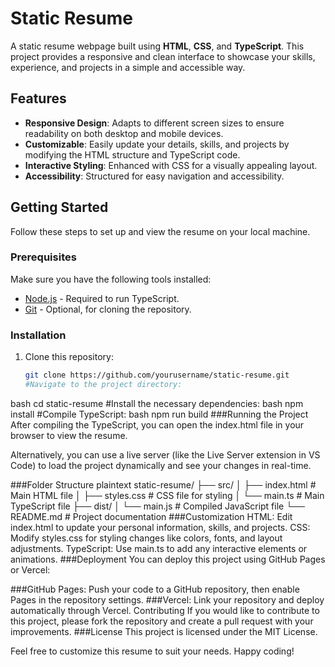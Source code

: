 # Static Resume

A static resume webpage built using **HTML**, **CSS**, and **TypeScript**. This project provides a responsive and clean interface to showcase your skills, experience, and projects in a simple and accessible way.

## Features

- **Responsive Design**: Adapts to different screen sizes to ensure readability on both desktop and mobile devices.
- **Customizable**: Easily update your details, skills, and projects by modifying the HTML structure and TypeScript code.
- **Interactive Styling**: Enhanced with CSS for a visually appealing layout.
- **Accessibility**: Structured for easy navigation and accessibility.

## Getting Started

Follow these steps to set up and view the resume on your local machine.

### Prerequisites

Make sure you have the following tools installed:

- [Node.js](https://nodejs.org/) - Required to run TypeScript.
- [Git](https://git-scm.com/) - Optional, for cloning the repository.

### Installation

1. Clone this repository:
   ```bash
   git clone https://github.com/yourusername/static-resume.git
   #Navigate to the project directory:
bash
cd static-resume
#Install the necessary dependencies:
bash
npm install
#Compile TypeScript:
bash
npm run build
###Running the Project
After compiling the TypeScript, you can open the index.html file in your browser to view the resume.

Alternatively, you can use a live server (like the Live Server extension in VS Code) to load the project dynamically and see your changes in real-time.

###Folder Structure
plaintext
static-resume/
├── src/
│   ├── index.html           # Main HTML file
│   ├── styles.css           # CSS file for styling
│   └── main.ts              # Main TypeScript file
├── dist/
│   └── main.js              # Compiled JavaScript file
└── README.md                # Project documentation
###Customization
HTML: Edit index.html to update your personal information, skills, and projects.
CSS: Modify styles.css for styling changes like colors, fonts, and layout adjustments.
TypeScript: Use main.ts to add any interactive elements or animations.
###Deployment
You can deploy this project using GitHub Pages or Vercel:

###GitHub Pages: Push your code to a GitHub repository, then enable Pages in the repository settings.
###Vercel: Link your repository and deploy automatically through Vercel.
Contributing
If you would like to contribute to this project, please fork the repository and create a pull request with your improvements.
###License
This project is licensed under the MIT License.

Feel free to customize this resume to suit your needs. Happy coding!






